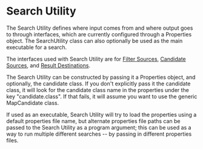 # Search Utility

The Search Utility defines where input comes from and where output goes to through interfaces, which are currently configured through a Properties object.  The SearchUtility class can also optionally be used as the main executable for a search.

The interfaces used with Search Utility are for [Filter Sources](Filter-Sources.md), [Candidate Sources](Candidate-Sources), and [Result Destinations](Result-Destinations).

The Search Utility can be constructed by passing it a Properties object, and optionally, the candidate class.  If you don't explicitly pass it the candidate class, it will look for the candidate class name in the properties under the key "candidate.class".  If that fails, it will assume you want to use the generic MapCandidate class.

If used as an executable, Search Utility will try to load the properties using a default properties file name, but alternate properties file paths can be passed to the Search Utility as a program argument; this can be used as a way to run multiple different searches -- by passing in different properties files.

